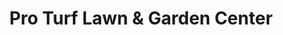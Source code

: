 ---
title: "Pro Turf Lawn & Garden Center"
url: /goldsboro/pro-turf-lawn-and-garden-center/
shop: doityourself
---